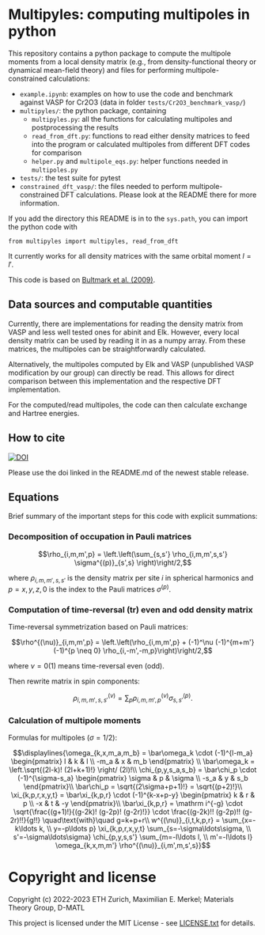 # Multipyles: computing multipoles in python

This repository contains a python package to compute the multipole moments
from a local density matrix (e.g., from density-functional theory or dynamical
mean-field theory) and files for performing multipole-constrained calculations:
* `example.ipynb`: examples on how to use the code and benchmark against VASP
for Cr2O3 (data in folder `tests/Cr2O3_benchmark_vasp/`)
* `multipyles/`: the python package, containing
    * `multipyles.py`: all the functions for calculating multipoles and postprocessing the results
    * `read_from_dft.py`: functions to read either density matrices to feed into
    the program or calculated multipoles from different DFT codes for comparison
    * `helper.py` and `multipole_eqs.py`: helper functions needed in `multipoles.py`
* `tests/`: the test suite for pytest
* `constrained_dft_vasp/`: the files needed to perform multipole-constrained
DFT calculations. Please look at the README there for more information.

If you add the directory this README is in to the `sys.path`, you can import the python code with
```
from multipyles import multipyles, read_from_dft
```

It currently works for all density matrices with the same orbital moment $l = l'$.

This code is based on [Bultmark et al. (2009)](https://doi.org/10.1103/PhysRevB.80.035121).

## Data sources and computable quantities

Currently, there are implementations for reading the density matrix from VASP
and less well tested ones for abinit and Elk.
However, every local density matrix can be used by reading it in as a numpy array.
From these matrices, the multipoles can be straightforwardly calculated.

Alternatively, the multipoles computed by Elk and VASP (unpublished VASP modification
by our group) can directly be read. This allows for direct comparison between
this implementation and the respective DFT implementation.

For the computed/read multipoles, the code can then calculate exchange and Hartree
energies.

## How to cite

[![DOI](https://zenodo.org/badge/DOI/10.5281/zenodo.6907024.svg)](https://doi.org/10.5281/zenodo.6907024)

Please use the doi linked in the README.md of the newest stable release.

## Equations

Brief summary of the important steps for this code with explicit summations:

### Decomposition of occupation in Pauli matrices

```math
\rho_{i,m,m',p} = \left.\left(\sum_{s,s'} \rho_{i,m,m',s,s'} \sigma^{(p)}_{s',s} \right)\right/2,
```
where $\rho_{i,m,m',s,s'}$ is the density matrix per site $i$ in spherical harmonics
and $p = x, y, z, 0$ is the index to the Pauli matrices $\sigma^{(p)}$.

### Computation of time-reversal (tr) even and odd density matrix

Time-reversal symmetrization based on Pauli matrices:

```math
\rho^{(\nu)}_{i,m,m',p} = \left.\left(\rho_{i,m,m',p} +
(-1)^\nu (-1)^{m+m'} (-1)^{p \neq 0} \rho_{i,-m',-m,p}\right)\right/2,
```
where $\nu = 0 (1)$ means time-reversal even (odd).

Then rewrite matrix in spin components:

```math
\rho^{(\nu)}_{i,m,m',s,s'} = \sum_p \rho^{(\nu)}_{i,m,m',p} \sigma^{(p)}_{s,s'}.
```

### Calculation of multipole moments

Formulas for multipoles ($\sigma = 1/2$):

```math
\displaylines{\omega_{k,x,m_a,m_b} = \bar\omega_k \cdot (-1)^{l-m_a}
\begin{pmatrix} l & k & l \\ -m_a & x & m_b \end{pmatrix} \\

\bar\omega_k = \left.\sqrt{(2l-k)! (2l+k+1)!} \right/ (2l)!\\

\chi_{p,y,s_a,s_b} = \bar\chi_p \cdot (-1)^{\sigma-s_a}
\begin{pmatrix} \sigma & p & \sigma \\ -s_a & y & s_b \end{pmatrix}\\

\bar\chi_p = \sqrt{(2\sigma+p+1)!} = \sqrt{(p+2)!}\\

\xi_{k,p,r,x,y,t} = \bar\xi_{k,p,r} \cdot (-1)^{k-x+p-y}
\begin{pmatrix} k & r & p \\ -x & t & -y \end{pmatrix}\\

\bar\xi_{k,p,r} = \mathrm i^{-g} \cdot \sqrt{\frac{(g+1)!}{(g-2k)! (g-2p)! (g-2r)!}}
\cdot \frac{(g-2k)!! (g-2p)!! (g-2r)!!}{g!!} \quad\text{with}\quad g=k+p+r\\

w^{(\nu)}_{i,t,k,p,r} = \sum_{x=-k\ldots k, \\ y=-p\ldots p} \xi_{k,p,r,x,y,t}
\sum_{s=-\sigma\ldots\sigma, \\ s'=-\sigma\ldots\sigma} \chi_{p,y,s,s'}
\sum_{m=-l\ldots l, \\ m'=-l\ldots l} \omega_{k,x,m,m'} \rho^{(\nu)}_{i,m',m,s',s}}
```

# Copyright and license

Copyright (c) 2022-2023 ETH Zurich, Maximilian E. Merkel; Materials Theory Group, D-MATL

This project is licensed under the MIT License - see [LICENSE.txt](./LICENSE.txt) for details.

